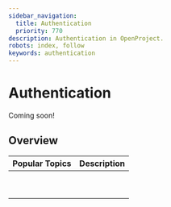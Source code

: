 ```yaml
---
sidebar_navigation:
  title: Authentication
  priority: 770
description: Authentication in OpenProject.
robots: index, follow
keywords: authentication
---
```

# Authentication

Coming soon!

## Overview

| Popular Topics | Description |
| -------------- | :---------- |
|                |             |
|                |             |
|                |             |
|                |             |
|                |             |
|                |             |
|                |             |
|                |             |
|                |             |


